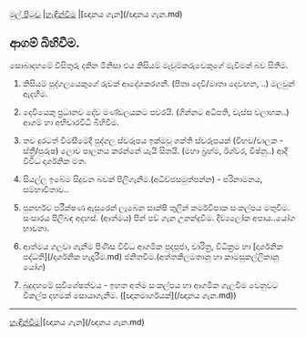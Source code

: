 [මුල් පිටුව](/index.md) |[හැඳින්වීම](/හැඳින්වීම.md) |[ඥානය ගැන](/ඥානය ගැන.md)

## ආගම් බිහිවීම.


සොබාදහමේ විසිතුරු දකින මිනිසා එය කිසියම් මැවුම්කරුවෙකුගේ මැවීමක් බව සිතීම.

1. කිසියම් පුද්ගලයෙකුගේ රුවක් ආදේශකරගනී. (පීතෘ දෙවි/මාතෘ දෙවඟන, ..) මලවුන් ඇදහීම.

2. දෙවියෙකු ප්‍රධානව දේව මණ්ඩලයකට පවරයි. (ගින්නට අධිපති, වැස්ස වලාහක..)
	ආගම් හා අභිචාරවිධි බිහිවීම.

3. තව දුරටත් විමසීමේදී පුද්ගල ස්වරූපය ඉක්මවූ ශක්ති ස්වරූපයක් (විභව/චාලක - ස්ත්‍රී/පුරුෂ) ලොව පාලනය කරන්නේ යැයි සිතයි. (මහා බ්‍රහ්ම, ඊශ්වර, විෂ්නු..) ආදී විවිධ දාර්ශනික මත.

4. සියල්ල ඉබේම සිදුවන බවක් පිලිගැනීම.(අධිච්ඡසමුත්පන්න) - පරිනාමනය, සම්භාවිතාව..

5. පුනර්භව පරීක්ෂණ ඇසුරෙන් ලැබෙන සාක්ෂි තුලින් කර්මවිපාක සංකල්පය මතුවීම. සංසාරය පිලිබඳ අදහස්. (ආත්මය) පින් පව් ගැන උනන්දුවීම. දිව්‍යලෝක අපාය..යෝග භාවනා.

6. ආත්මය ගලවා ගැනීම පිණිස විවිධ ආගමික පුදපූජා, චාරිත්‍ර, විධික්‍රම හා [දාර්ශනික පද්ධති](/දාර්ශනික හැදෑරීම.md) ජනිතවීම.(අත්තකිලමතානු හා කාමසුකල්ලිකානු යෝග)

7. බුදුදහමේ සුවිශේෂත්වය - ඉහත අත්ම සංකල්පය හා ආගමික ගැලවීම වෙනුවට විකල්ප දහමක් සොයාගැනීම. ([ඥානමාර්ගයක්](/ඥානය ගැන.md))

-----
[හැඳින්වීම](/හැඳින්වීම.md)|[ඥානය ගැන](/ඥානය ගැන.md)
